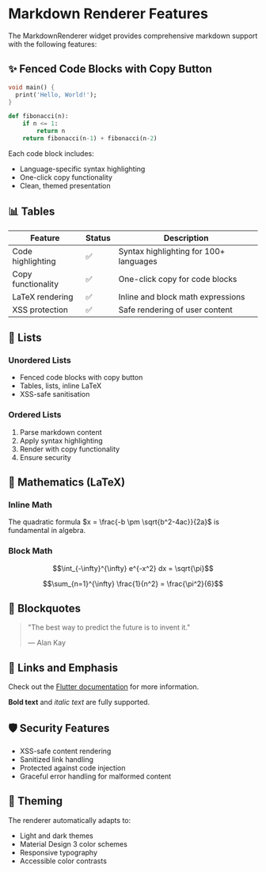 # Markdown Renderer Features

The MarkdownRenderer widget provides comprehensive markdown support with the following features:

## ✨ Fenced Code Blocks with Copy Button

```dart
void main() {
  print('Hello, World!');
}
```

```python
def fibonacci(n):
    if n <= 1:
        return n
    return fibonacci(n-1) + fibonacci(n-2)
```

Each code block includes:
- Language-specific syntax highlighting
- One-click copy functionality
- Clean, themed presentation

## 📊 Tables

| Feature | Status | Description |
|---------|--------|-------------|
| Code highlighting | ✅ | Syntax highlighting for 100+ languages |
| Copy functionality | ✅ | One-click copy for code blocks |
| LaTeX rendering | ✅ | Inline and block math expressions |
| XSS protection | ✅ | Safe rendering of user content |

## 📝 Lists

### Unordered Lists
- Fenced code blocks with copy button
- Tables, lists, inline LaTeX
- XSS-safe sanitisation

### Ordered Lists
1. Parse markdown content
2. Apply syntax highlighting
3. Render with copy functionality
4. Ensure security

## 🧮 Mathematics (LaTeX)

### Inline Math
The quadratic formula $x = \frac{-b \pm \sqrt{b^2-4ac}}{2a}$ is fundamental in algebra.

### Block Math
$$\int_{-\infty}^{\infty} e^{-x^2} dx = \sqrt{\pi}$$

$$\sum_{n=1}^{\infty} \frac{1}{n^2} = \frac{\pi^2}{6}$$

## 💬 Blockquotes

> "The best way to predict the future is to invent it."
> 
> — Alan Kay

## 🔗 Links and Emphasis

Check out the [Flutter documentation](https://flutter.dev) for more information.

**Bold text** and *italic text* are fully supported.

## 🛡️ Security Features

- XSS-safe content rendering
- Sanitized link handling
- Protected against code injection
- Graceful error handling for malformed content

## 🎨 Theming

The renderer automatically adapts to:
- Light and dark themes
- Material Design 3 color schemes
- Responsive typography
- Accessible color contrasts